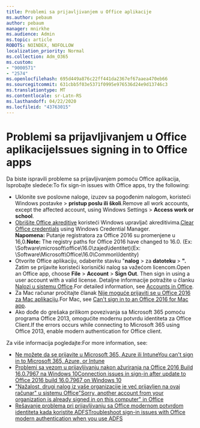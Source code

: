 ```yaml
---
title: Problemi sa prijavljivanjem u Office aplikacije
ms.author: pebaum
author: pebaum
manager: mnirkhe
ms.audience: Admin
ms.topic: article
ROBOTS: NOINDEX, NOFOLLOW
localization_priority: Normal
ms.collection: Adm_O365
ms.custom:
- "9000571"
- "2574"
ms.openlocfilehash: 695d449a876c22ff441da2367ef67aaea470eb66
ms.sourcegitcommit: 631cbb5f03e5371f0995e976536d24e9d13746c3
ms.translationtype: MT
ms.contentlocale: sr-Latn-RS
ms.lasthandoff: 04/22/2020
ms.locfileid: "43763015"
---
```

# <a name="issues-signing-in-to-office-apps"></a><span data-ttu-id="20622-102">Problemi sa prijavljivanjem u Office aplikacije</span><span class="sxs-lookup"><span data-stu-id="20622-102">Issues signing in to Office apps</span></span>

<span data-ttu-id="20622-103">Da biste ispravili probleme sa prijavljivanjem pomoću Office aplikacija, Isprobajte sledeće:</span><span class="sxs-lookup"><span data-stu-id="20622-103">To fix sign-in issues with Office apps, try the following:</span></span>

- <span data-ttu-id="20622-104">Uklonite sve poslovne naloge, izuzev sa pogođenim nalogom, koristeći Windows postavke > **pristup poslu ili školi**.</span><span class="sxs-lookup"><span data-stu-id="20622-104">Remove all work accounts, except the affected account, using Windows Settings > **Access work or school**.</span></span>
- <span data-ttu-id="20622-105">[Obrišite Office akreditive](https://docs.microsoft.com/office/troubleshoot/error-messages/another-account-already-signed-in#step-3-clear-cached-credentials-on-the-computer) koristeći Windows upravljač akreditivima.</span><span class="sxs-lookup"><span data-stu-id="20622-105">[Clear Office credentials](https://docs.microsoft.com/office/troubleshoot/error-messages/another-account-already-signed-in#step-3-clear-cached-credentials-on-the-computer) using Windows Credential Manager.</span></span><br/>
    <span data-ttu-id="20622-106">**Napomena:** Putanje registratora za Office 2016 su promenjene u 16,0.</span><span class="sxs-lookup"><span data-stu-id="20622-106">**Note:** The registry paths for Office 2016 have changed to 16.0.</span></span> <span data-ttu-id="20622-107">(Ex: \Software\microsoft\office\16.0\zajed\identitet\)</span><span class="sxs-lookup"><span data-stu-id="20622-107">(Ex: \Software\Microsoft\Office\16.0\Common\Identity\)</span></span>
- <span data-ttu-id="20622-108">Otvorite Office aplikaciju, odaberite stavku "**nalog** > za **datoteku** > **".** Zatim se prijavite koristeći korisnički nalog sa važećom licencom.</span><span class="sxs-lookup"><span data-stu-id="20622-108">Open an Office app, choose **File** > **Account** > **Sign Out**. Then sign in using a user account with a valid license.</span></span> <span data-ttu-id="20622-109">Detaljne informacije potražite u članku [Nalozi u sistemu Office](https://support.office.com/article/accounts-in-office-628ea040-f265-49de-b986-be09c3ebf8a9).</span><span class="sxs-lookup"><span data-stu-id="20622-109">For detailed information, see [Accounts in Office](https://support.office.com/article/accounts-in-office-628ea040-f265-49de-b986-be09c3ebf8a9).</span></span>
- <span data-ttu-id="20622-110">Za Mac računar pročitajte članak [Nije moguće prijaviti se u Office 2016 za Mac aplikaciju](https://docs.microsoft.com/office365/troubleshoot/authentication/sign-in-to-office-2016-for-mac-fail).</span><span class="sxs-lookup"><span data-stu-id="20622-110">For Mac, see [Can't sign in to an Office 2016 for Mac app](https://docs.microsoft.com/office365/troubleshoot/authentication/sign-in-to-office-2016-for-mac-fail).</span></span>
- <span data-ttu-id="20622-111">Ako dođe do grešaka prilikom povezivanja sa Microsoft 365 pomoću programa Office 2013, omogućite modernu potvrdu identiteta za Office Client.</span><span class="sxs-lookup"><span data-stu-id="20622-111">If the errors occurs while connecting to Microsoft 365 using Office 2013, enable modern authentication for Office client.</span></span>

<span data-ttu-id="20622-112">Za više informacija pogledajte:</span><span class="sxs-lookup"><span data-stu-id="20622-112">For more information, see:</span></span>
- [<span data-ttu-id="20622-113">Ne možete da se prijavite u Microsoft 365, Azure ili Intune</span><span class="sxs-lookup"><span data-stu-id="20622-113">You can't sign in to Microsoft 365, Azure, or Intune</span></span>](https://docs.microsoft.com/office365/troubleshoot/authentication/sign-in-to-office-365-azure-intune)
- [<span data-ttu-id="20622-114">Problemi sa vezom u prijavljivanju nakon ažuriranja na Office 2016 Build 16.0.7967 na Windows 10</span><span class="sxs-lookup"><span data-stu-id="20622-114">Connection issues in sign-in after update to Office 2016 build 16.0.7967 on Windows 10</span></span>](https://docs.microsoft.com/office365/troubleshoot/administration/connection-issue-when-sign-in-office-2016)
- [<span data-ttu-id="20622-115">"Nažalost, drugi nalog iz vaše organizacije je već prijavljen na ovaj računar" u sistemu Office</span><span class="sxs-lookup"><span data-stu-id="20622-115">"Sorry, another account from your organization is already signed in on this computer" in Office</span></span>](https://docs.microsoft.com/office/troubleshoot/error-messages/another-account-already-signed-in)
- [<span data-ttu-id="20622-116">Rešavanje problema pri prijavljivanju sa Office modernom potvrdom identiteta kada koristite ADFS</span><span class="sxs-lookup"><span data-stu-id="20622-116">Troubleshoot sign-in issues with Office modern authentication when you use ADFS</span></span>](https://docs.microsoft.com/office365/troubleshoot/authentication/sign-in-issue-with-modern-auth)